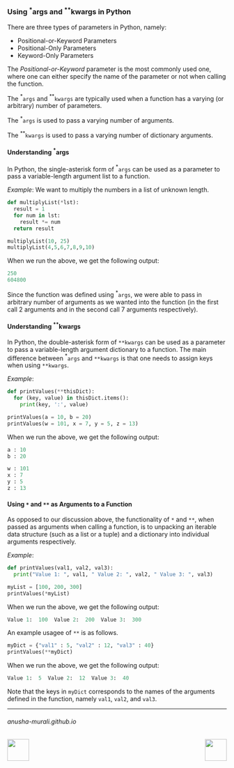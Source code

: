 ### Using $^*$args and $^{**}$kwargs in Python


There are three types of parameters in Python, namely:
- Positional-or-Keyword Parameters
- Positional-Only Parameters
- Keyword-Only Parameters

The *Positional-or-Keyword* parameter is the most commonly used one, where one can either specify the name of the parameter or not when calling the function.

The $^*$`args` and $^{**}$`kwargs` are typically used when a function has a varying (or arbitrary) number of
parameters.

The $^*$`args` is used to pass a varying number of arguments.

The $^{**}$`kwargs` is used to pass a varying number of dictionary arguments.

#### Understanding $^*$args

In Python, the single-asterisk form of $^*$`args` can be used as a parameter to pass a variable-length argument list to a function.

*Example*: We want to multiply the numbers in a list of unknown length.

```python
def multiplyList(*lst):
  result = 1
  for num in lst:
    result *= num
  return result

multiplyList(10, 25)
multiplyList(4,5,6,7,8,9,10)
```

When we run the above, we get the following output:

```python
250
604800
```

Since the function was defined using $^*$`args`,  we were able to pass in arbitrary number of arguments as we wanted into the function (in the first call 2 arguments and in the second call 7 arguments respectively).


#### Understanding $^{**}$kwargs

In Python, the double-asterisk form of `**kwargs` can be used as a parameter to pass a variable-length argument dictionary to a function. The main difference between $^*$`args` and `**kwargs` is that one needs to assign keys when using `**kwargs`.

*Example*: 

```python
def printValues(**thisDict):
  for (key, value) in thisDict.items():
    print(key, ':', value)

printValues(a = 10, b = 20)
printValues(w = 101, x = 7, y = 5, z = 13)
```
When we run the above, we get the following output:

```python
a : 10
b : 20

w : 101
x : 7
y : 5
z : 13
```

#### Using `*` and `**` as Arguments to a Function

As opposed to our discussion above, the functionality of `*` and `**`, when passed as arguments when calling a function, is to unpacking an iterable data structure (such as a list or a tuple) and a dictionary into individual arguments respectively.

*Example*:

```python
def printValues(val1, val2, val3):
  print("Value 1: ", val1, " Value 2: ", val2, " Value 3: ", val3)

myList = [100, 200, 300]
printValues(*myList)
```
When we run the above, we get the following output:

```python
Value 1:  100  Value 2:  200  Value 3:  300
```

An example usagee of `**` is as follows.

```python
myDict = {"val1" : 5, "val2" : 12, "val3" : 40}
printValues(**myDict)
```
When we run the above, we get the following output:
```python
Value 1:  5  Value 2:  12  Value 3:  40
```

Note that the keys in `myDict` corresponds to the names of the arguments defined in the function, namely `val1`, `val2`, and `val3`.

* * *
###### anusha-murali.github.io


<img src="https://github.com/anusha-murali/anusha-murali.github.io/assets/111596338/639243aa-2857-4595-a65a-7852762bb002" width="50" height="50" align="left">

[<img src="https://github.com/user-attachments/assets/989cfb30-4fb8-40f8-a812-8a054869aa32" width="50" height="50" align="right">](../index.md)

